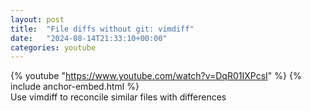 ```yaml
---
layout: post
title:  "File diffs without git: vimdiff"
date:   "2024-08-14T21:33:10+00:00"
categories: youtube
---
```

{% youtube  "https://www.youtube.com/watch?v=DqR01IXPcsI" %}
{% include anchor-embed.html %}
<br />
Use vimdiff to reconcile similar files with differences
